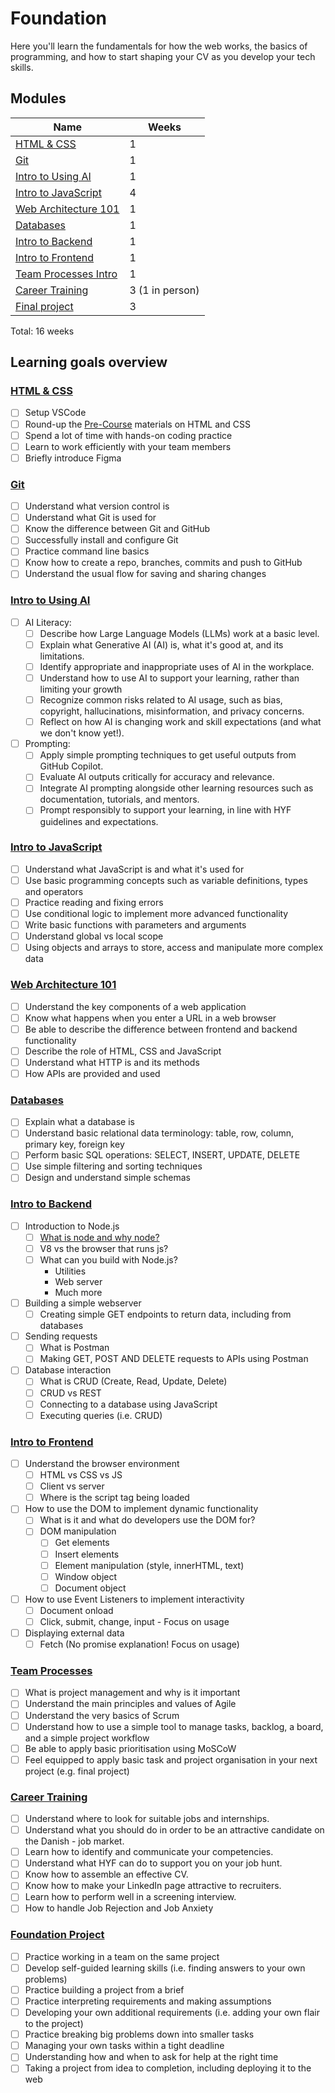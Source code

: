 # Foundation

Here you'll learn the fundamentals for how the web works, the basics of programming, and how to start shaping your CV as you develop your tech skills.

## Modules

| Name                                                     | Weeks           |
| -------------------------------------------------------- | --------------- |
| [HTML & CSS](./html-and-css/README.md)                   | 1               |
| [Git](./git)                                             | 1               |
| [Intro to Using AI](./intro-to-using-ai/README.md)       | 1               |
| [Intro to JavaScript](./intro-to-javascript/README.md)   | 4               |
| [Web Architecture 101](./web-architecture-101/README.md) | 1               |
| [Databases](./databases/README.md)                       | 1               |
| [Intro to Backend](./intro-to-backend/README.md)         | 1               |
| [Intro to Frontend](./intro-to-frontend/README.md)       | 1               |
| [Team Processes Intro](./team-processes-intro/README.md) | 1               |
| [Career Training](./career-training/README.md)           | 3 (1 in person) |
| [Final project](./final-project/README.md)               | 3               |

Total: 16 weeks

## Learning goals overview

<!-- This summary can be automatically generated by running "npm run generate:learninggoals and pasted here -->

### [HTML & CSS](/courses/foundation/html-and-css)

- [ ] Setup VSCode
- [ ] Round-up the [Pre-Course](/courses/Pre-Course/README.md) materials on HTML and CSS
- [ ] Spend a lot of time with hands-on coding practice
- [ ] Learn to work efficiently with your team members
- [ ] Briefly introduce Figma

### [Git](/courses/foundation/git)

- [ ] Understand what version control is
- [ ] Understand what Git is used for
- [ ] Know the difference between Git and GitHub
- [ ] Successfully install and configure Git
- [ ] Practice command line basics
- [ ] Know how to create a repo, branches, commits and push to GitHub
- [ ] Understand the usual flow for saving and sharing changes

### [Intro to Using AI](/courses/foundation/intro-to-using-ai)

- [ ] AI Literacy:
  - [ ] Describe how Large Language Models (LLMs) work at a basic level.
  - [ ] Explain what Generative AI (AI) is, what it's good at, and its limitations.
  - [ ] Identify appropriate and inappropriate uses of AI in the workplace.
  - [ ] Understand how to use AI to support your learning, rather than limiting your growth
  - [ ] Recognize common risks related to AI usage, such as bias, copyright, hallucinations, misinformation, and privacy concerns.
  - [ ] Reflect on how AI is changing work and skill expectations (and what we don't know yet!).
- [ ] Prompting:
  - [ ] Apply simple prompting techniques to get useful outputs from GitHub Copilot.
  - [ ] Evaluate AI outputs critically for accuracy and relevance.
  - [ ] Integrate AI prompting alongside other learning resources such as documentation, tutorials, and mentors.
  - [ ] Prompt responsibly to support your learning, in line with HYF guidelines and expectations.

### [Intro to JavaScript](/courses/foundation/intro-to-javascript)

- [ ] Understand what JavaScript is and what it's used for
- [ ] Use basic programming concepts such as variable definitions, types and operators
- [ ] Practice reading and fixing errors
- [ ] Use conditional logic to implement more advanced functionality
- [ ] Write basic functions with parameters and arguments
- [ ] Understand global vs local scope
- [ ] Using objects and arrays to store, access and manipulate more complex data

### [Web Architecture 101](/courses/foundation/web-architecture-101)

- [ ] Understand the key components of a web application
- [ ] Know what happens when you enter a URL in a web browser
- [ ] Be able to describe the difference between frontend and backend functionality
- [ ] Describe the role of HTML, CSS and JavaScript
- [ ] Understand what HTTP is and its methods
- [ ] How APIs are provided and used

### [Databases](/courses/foundation/databases)

- [ ] Explain what a database is
- [ ] Understand basic relational data terminology: table, row, column, primary key, foreign key
- [ ] Perform basic SQL operations: SELECT, INSERT, UPDATE, DELETE
- [ ] Use simple filtering and sorting techniques
- [ ] Design and understand simple schemas

### [Intro to Backend](/courses/foundation/intro-to-backend)

- [ ] Introduction to Node.js
  - [ ] [What is node and why node?](https://www.youtube.com/watch?v=pU9Q6oiQNd0)
  - [ ] V8 vs the browser that runs js?
  - [ ] What can you build with Node.js?
    - Utilities
    - Web server
    - Much more
- [ ] Building a simple webserver
  - [ ] Creating simple GET endpoints to return data, including from databases
- [ ] Sending requests
  - [ ] What is Postman
  - [ ] Making GET, POST AND DELETE requests to APIs using Postman
- [ ] Database interaction
  - [ ] What is CRUD (Create, Read, Update, Delete)
  - [ ] CRUD vs REST
  - [ ] Connecting to a database using JavaScript
  - [ ] Executing queries (i.e. CRUD)

### [Intro to Frontend](/courses/foundation/intro-to-frontend)

- [ ] Understand the browser environment
  - [ ] HTML vs CSS vs JS
  - [ ] Client vs server
  - [ ] Where is the script tag being loaded
- [ ] How to use the DOM to implement dynamic functionality
  - [ ] What is it and what do developers use the DOM for?
  - [ ] DOM manipulation
    - [ ] Get elements
    - [ ] Insert elements
    - [ ] Element manipulation (style, innerHTML, text)
    - [ ] Window object
    - [ ] Document object
- [ ] How to use Event Listeners to implement interactivity
  - [ ] Document onload
  - [ ] Click, submit, change, input - Focus on usage
- [ ] Displaying external data
  - [ ] Fetch (No promise explanation! Focus on usage)

### [Team Processes](/courses/foundation/team-processes-intro)

- [ ] What is project management and why is it important
- [ ] Understand the main principles and values of Agile
- [ ] Understand the very basics of Scrum
- [ ] Understand how to use a simple tool to manage tasks, backlog, a board, and a simple project workflow
- [ ] Be able to apply basic prioritisation using MoSCoW
- [ ] Feel equipped to apply basic task and project organisation in your next project (e.g. final project)

### [Career Training](/courses/foundation/career-training)

- [ ] Understand where to look for suitable jobs and internships.
- [ ] Understand what you should do in order to be an attractive candidate on the Danish - job market.
- [ ] Learn how to identify and communicate your competencies.
- [ ] Understand what HYF can do to support you on your job hunt.
- [ ] Know how to assemble an effective CV.
- [ ] Know how to make your LinkedIn page attractive to recruiters.
- [ ] Learn how to perform well in a screening interview.
- [ ] How to handle Job Rejection and Job Anxiety

### [Foundation Project](/courses/foundation/final-project)

- [ ] Practice working in a team on the same project
- [ ] Develop self-guided learning skills (i.e. finding answers to your own problems)
- [ ] Practice building a project from a brief
- [ ] Practice interpreting requirements and making assumptions
- [ ] Developing your own additional requirements (i.e. adding your own flair to the project)
- [ ] Practice breaking big problems down into smaller tasks
- [ ] Managing your own tasks within a tight deadline
- [ ] Understanding how and when to ask for help at the right time
- [ ] Taking a project from idea to completion, including deploying it to the web
